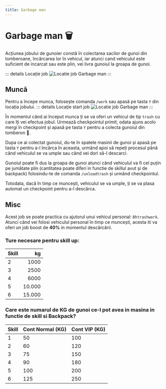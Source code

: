```yaml
---
title: Garbage man
---
```


# Garbage man 🗑️
Acțiunea jobului de gunoier constă în colectarea sacilor de gunoi din tomberoane, încărcarea lor în vehicul, iar atunci cand vehiculul este suficient de incarcat sau este plin, vei livra gunoiul la groapa de gunoi.

::: details Locație job
![Locatie job Garbage man](https://i.imgur.com/I0ME4nv.png "Locație job Garbage man")
:::
## Muncă
Pentru a începe munca, folosește comanda `/work` sau apasă pe tasta `Y` din locația jobului.
::: details Locație start job
![Locatie job Garbage man](https://i.imgur.com/Tpj7Yem.png "Locație job Garbage man")
:::

În momentul când ai început munca ți se va oferi un vehicul de tip `trash` cu care îți vei efectua jobul. Urmează checkpointul primit, odata ajuns acolo mergi în checkpoint și apasă pe tasta `Y` pentru a colecta gunoiul din tomberon 🚮.

Dupa ce ai colectat gunoiul, du-te în spatele masinii de gunoi și apasă pe tasta `Y` pentru a-l încărca în aceasta, urmând apoi să repeți procesul până când vehiculul se va umple sau când vei dori să-l descarci.

Gunoiul poate fi dus la groapa de gunoi atunci când vehiculul va fi cel puțin pe jumătate plin (cantitatea poate diferi in functie de skillul avut și de backpack) folosindu-te de comanda `/unloadtrash` și urmând checkpointul.

Totodata, dacă în timp ce muncești, vehiculul se va umple, ți se va plasa automat un checkpoint pentru a-l descărca.

## Misc
Acest job se poate practica cu ajutorul unui vehicul personal: `Bhtrashwork`.
Atunci când vei folosi vehiculul personal în timp ce muncești, acesta iti va oferi un job boost de **40%** in momentul descărcării.

### Ture necesare pentru skill up:

| Skill         |  kg   |
| ------------- | ----: |
| 2             | 1000|
| 3             | 2500|
| 4             | 6000|
| 5             | 10.000|
| 6             | 15.000|

### Care este numarul de KG de gunoi ce-l pot avea in masina in functie de skill si Backpack?

| Skill | Cont Normal (KG) | Cont VIP (KG) |
|-------|-------------------|---------------|
| 1     | 50                | 100           |
| 2     | 60                | 120           |
| 3     | 75                | 150           |
| 4     | 90                | 180           |
| 5     | 100               | 200           |
| 6     | 125               | 250           |
